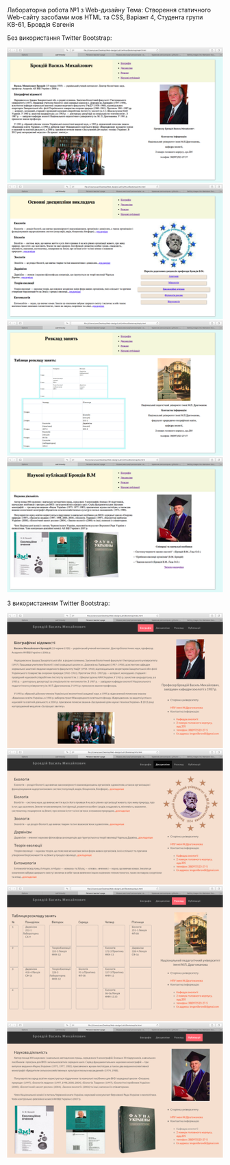 

Лабораторна робота №1
   з Web-дизайну
Тема: Створення статичного Web-сайту засобами мов HTML та CSS,
  Варіант 4,
Студента групи КВ-61,
Бровдія Євгенія

Без використання Twitter Bootstrap:

![Image alt](https://github.com/ievgeniibrovdii/Web-design/blob/master/Lab1/Screenshots/1.png)
![Image alt](https://github.com/ievgeniibrovdii/Web-design/blob/master/Lab1/Screenshots/2.png)
![Image alt](https://github.com/ievgeniibrovdii/Web-design/blob/master/Lab1/Screenshots/3.png)
![Image alt](https://github.com/ievgeniibrovdii/Web-design/blob/master/Lab1/Screenshots/4.png)

З використанням Twitter Bootstrap:

![Image alt](https://github.com/ievgeniibrovdii/Web-design/blob/master/Lab1/Screenshots/5.png)
![Image alt](https://github.com/ievgeniibrovdii/Web-design/blob/master/Lab1/Screenshots/6.png)
![Image alt](https://github.com/ievgeniibrovdii/Web-design/blob/master/Lab1/Screenshots/7.png)
![Image alt](https://github.com/ievgeniibrovdii/Web-design/blob/master/Lab1/Screenshots/8.png)
